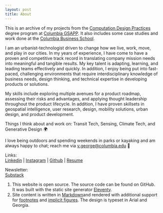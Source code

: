 ```yaml
---
layout: post
title: About
---
```

This is an archive of my  projects from the [Computation Design Practices](https://www.arch.columbia.edu/programs/15-m-s-computational-design-practices) degree program at [Columbia GSAPP](https://www.arch.columbia.edu/). It also includes some case studies and work done at the [Columbia Business School](https://home.gsb.columbia.edu/).

I am an urbanist-technologist driven to change how we live, work, move, and play in our cities. In my years of experience, I have come to have a proven and competitive track record in translating company mission needs into meaningful and tangible results. My key talent is adapting, learning, and leading teams effectively and quickly. In addition, I enjoy being put into fast-paced, challenging environments that require interdisciplinary knowledge of business needs, design thinking, and technical expertise in developing products or solutions. 

My skills include exploring multiple avenues for a product roadmap, assessing their risks and advantages, and applying thought leadership throughout the product lifecycle. In addition, I have proven skillsets in geospatial intelligence, user research, design, mobility solutions, urban design, and product development.

Things I think about and work on: Transit Tech, Sensing, Climate Tech, and Generative Design 🌍

I love being outdoors and spending weekends in parks or kayaking and am always happy to chat; reach me via v.george@columbia.edu 📧

Links:<br/>
 [Linkedin](https://linkedin.com/in/gv2325) | [Instagram](george_kochukudy) | [Github](https://github.com/gv2325) | [Resume](https://drive.google.com/file/d/1tlgAVnLa7-RfMb4lPE_Jjy1NzRRZNjs5/view?usp=sharing)

Newsletter:<br/>
[Substack](https://urbantechbrew.substack.com/)<br/>


1. This website is open source. The source code can be found on GitHub. It was built with the static site generator [Eleventy](https://www.11ty.dev/docs/). <br/>
2. Site content is written in [Markdown](https://www.markdownguide.org/)and rendered with additional support for [footnotes](https://github.com/markdown-it/markdown-it-footnote) and [implicit figures](https://github.com/arve0/markdown-it-implicit-figures). The design is typeset in Arial and Georgia.